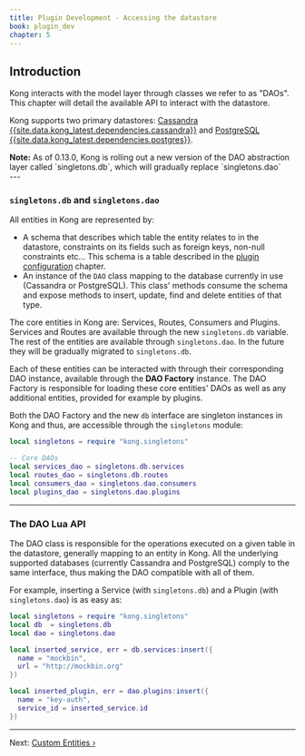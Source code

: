 ```yaml
---
title: Plugin Development - Accessing the datastore
book: plugin_dev
chapter: 5
---
```


## Introduction

Kong interacts with the model layer through classes we refer to as "DAOs". This chapter will detail the available API to interact with the datastore.

Kong supports two primary datastores: [Cassandra {{site.data.kong_latest.dependencies.cassandra}}](http://cassandra.apache.org/) and [PostgreSQL {{site.data.kong_latest.dependencies.postgres}}](http://www.postgresql.org/).

<div class="alert alert-warning">
  <strong>Note:</strong> As of 0.13.0, Kong is rolling out a new version of the DAO abstraction layer called `singletons.db`, which will gradually replace `singletons.dao`
</div>
---

### `singletons.db` and `singletons.dao`

All entities in Kong are represented by:

- A schema that describes which table the entity relates to in the datastore, constraints on its fields such as foreign keys, non-null constraints etc... This schema is a table described in the [plugin configuration]({{page.book.chapters.plugin-configuration}}) chapter.
- An instance of the `DAO` class mapping to the database currently in use (Cassandra or PostgreSQL). This class' methods consume the schema and expose methods to insert, update, find and delete entities of that type.

The core entities in Kong are: Services, Routes, Consumers and Plugins. Services and Routes are available through the new `singletons.db` variable. The rest of the entities are available through `singletons.dao`. In the future they will be gradually migrated to `singletons.db`.

Each of these entities can be interacted with through their corresponding DAO instance, available through the **DAO Factory** instance. The DAO Factory is responsible for loading these core entities' DAOs as well as any additional entities, provided for example by plugins.

Both the DAO Factory and the new `db` interface are singleton instances in Kong and thus, are accessible through the `singletons` module:

```lua
local singletons = require "kong.singletons"

-- Core DAOs
local services_dao = singletons.db.services
local routes_dao = singletons.db.routes
local consumers_dao = singletons.dao.consumers
local plugins_dao = singletons.dao.plugins
```

---

### The DAO Lua API

The DAO class is responsible for the operations executed on a given table in the datastore, generally mapping to an entity in Kong. All the underlying supported databases (currently Cassandra and PostgreSQL) comply to the same interface, thus making the DAO compatible with all of them.

For example, inserting a Service (with `singletons.db`) and a Plugin (with `singletons.dao`) is as easy as:

```lua
local singletons = require "kong.singletons"
local db  = singletons.db
local dao = singletons.dao

local inserted_service, err = db.services:insert({
  name = "mockbin",
  url = "http://mockbin.org"
})

local inserted_plugin, err = dao.plugins:insert({
  name = "key-auth",
  service_id = inserted_service.id
})
```

---

Next: [Custom Entities &rsaquo;]({{page.book.next}})
